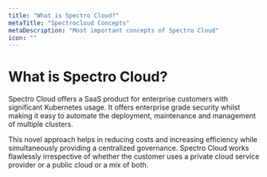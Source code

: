 ```yaml
---
title: "What is Spectro Cloud?"
metaTitle: "Spectrocloud Concepts"
metaDescription: "Most important concepts of Spectro Cloud"
icon: ""
---
```


<h1>What is Spectro Cloud?</h1>

Spectro Cloud offers a SaaS product for enterprise customers with significant Kubernetes usage. It offers enterprise grade security whilst making it easy to automate the deployment, maintenance and management of multiple clusters.

This novel approach helps in reducing costs and increasing efficiency while simultaneously providing a centralized governance. Spectro Cloud works flawlessly irrespective of whether the customer uses a private cloud service provider or a public cloud or a mix of both.
